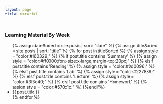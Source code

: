 ```yaml
---
layout: page
title: Material 

---
```


### Learning Material By Week




<ul>
	{% assign dateSorted =  site.posts | sort: "date" %}
	{% assign titleSorted = site.posts  | sort: "title" %}
  {% for post in titleSorted %}
	{% assign style = "color:#160329;" %}
	{% if post.title contains 'Summary' %}
		{% assign style = "color:#ff0000;font-size:x-large;margin-top:20px;" %}
	{% elsif  post.title contains 'Reading' %}
		{% assign style = "color:#0d0096;" %}
	{% elsif  post.title contains 'Lab' %}
		{% assign style = "color:#227839;" %}
	{% elsif  post.title contains 'Lecture' %}
		{% assign style = "color:#3f3e40;" %}
	{% elsif  post.title contains 'Homework' %}
		{% assign style = "color:#570c1c;" %}
	{%endif%}
	<li style="{{style}}" >
	      <a href="{{ post.url | prepend:site.baseurl}}" style="{{style}}">{{ post.title }}</a>
	</li>
  {% endfor %}
</ul>







